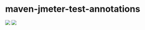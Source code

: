 # maven-jmeter-test-annotations
[![](https://jitpack.io/v/NiklasHoltmeyer/maven-endpoint-test-annotations.svg)](https://jitpack.io/#NiklasHoltmeyer/maven-endpoint-test-annotations)
[![](https://img.shields.io/badge/docs-JavaDoc-green.svg)](https://niklasholtmeyer.github.io/maven-endpoint-test-annotations/)

